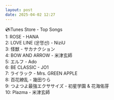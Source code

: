 ```yaml
---
layout: post
date: 2025-04-02 12:27
---
```


💿iTunes Store - Top Songs<br />
1: ROSE - HANA<br />
2: LOVE LINE (운명선) - NiziU<br />
3: 怪獣 - サカナクション<br />
4: BOW AND ARROW - 米津玄師<br />
5: エルフ - Ado<br />
6: BE CLASSIC - JO1<br />
7: ライラック - Mrs. GREEN APPLE<br />
8: 百花繚乱 - 幾田りら<br />
9: つよつよ最強エクササイズ - 初星学園 & 花海佑芽<br />
10: Plazma - 米津玄師<br />
